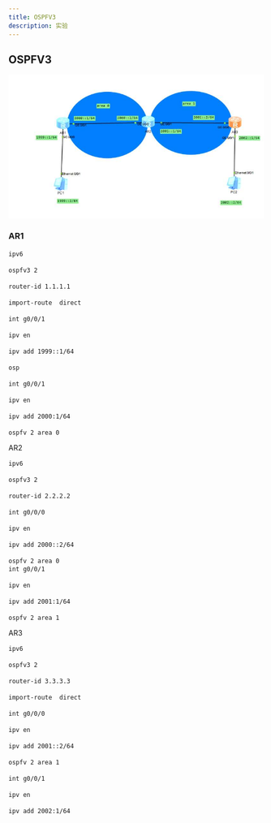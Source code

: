 ```yaml
---
title: OSPFV3
description: 实验
---
```




## OSPFV3

![6](./_img/6.png)

### AR1

```
ipv6

ospfv3 2

router-id 1.1.1.1

import-route  direct

int g0/0/1

ipv en

ipv add 1999::1/64

osp

int g0/0/1

ipv en

ipv add 2000:1/64

ospfv 2 area 0
```



AR2

```
ipv6

ospfv3 2

router-id 2.2.2.2

int g0/0/0

ipv en

ipv add 2000::2/64

ospfv 2 area 0
int g0/0/1

ipv en

ipv add 2001:1/64

ospfv 2 area 1
```



AR3



```
ipv6

ospfv3 2

router-id 3.3.3.3

import-route  direct

int g0/0/0

ipv en

ipv add 2001::2/64

ospfv 2 area 1

int g0/0/1

ipv en

ipv add 2002:1/64
```

